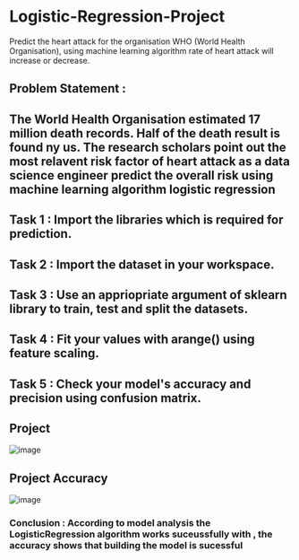 # Logistic-Regression-Project
Predict the heart attack for the organisation WHO (World Health Organisation), using machine learning algorithm rate of heart attack will increase or decrease.
## **Problem Statement** : 
## The World Health Organisation estimated 17 million death records. Half of the death result is found ny us. The research scholars point out the most relavent risk factor of heart attack as a data science engineer predict the overall risk using machine learning algorithm logistic regression
## **Task 1** : Import the libraries which is required for prediction.
## **Task 2** : Import the dataset in your workspace.
## **Task 3** : Use an appriopriate argument of sklearn library to train, test and split the datasets.

## **Task 4** : Fit your values with arange() using feature scaling.
## **Task 5** : Check your model's accuracy and precision using confusion matrix.
## Project
![image](https://github.com/Whidevil/Logistic-Regression-Project/assets/89446089/63138ef0-862b-45c5-b614-e5b53454dfc1)
## Project Accuracy
![image](https://github.com/Whidevil/Logistic-Regression-Project/assets/89446089/29fd14e6-3729-42e8-9286-92fa8e723138)
### **Conclusion** : According to model analysis the LogisticRegression algorithm works suceussfully with , the accuracy shows that building the model is sucessful
